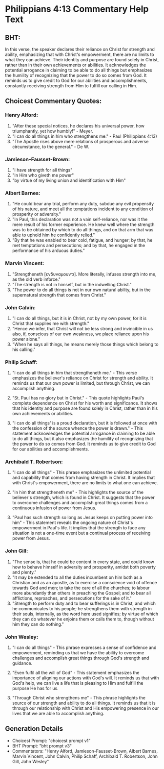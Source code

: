 # Philippians 4:13 Commentary Help Text

## BHT:
In this verse, the speaker declares their reliance on Christ for strength and ability, emphasizing that with Christ's empowerment, there are no limits to what they can achieve. Their identity and purpose are found solely in Christ, rather than in their own achievements or abilities. It acknowledges the potential arrogance in claiming to be able to do all things but emphasizes the humility of recognizing that the power to do so comes from God. It reminds us to give credit to God for our abilities and accomplishments, constantly receiving strength from Him to fulfill our calling in Him.

## Choicest Commentary Quotes:
### Henry Alford:
1. "After these special notices, he declares his universal power, how triumphantly, yet how humbly!" - Meyer.
2. "I can do all things in him who strengthens me." - Paul (Philippians 4:13)
3. "The Apostle rises above mere relations of prosperous and adverse circumstance, to the general." - De W.

### Jamieson-Fausset-Brown:
1. "I have strength for all things"
2. "In Him who giveth me power"
3. "by virtue of my living union and identification with Him"

### Albert Barnes:
1. "He could bear any trial, perform any duty, subdue any evil propensity of his nature, and meet all the temptations incident to any condition of prosperity or adversity."
2. "In Paul, this declaration was not a vain self-reliance, nor was it the mere result of his former experience. He knew well where the strength was to be obtained by which to do all things, and on that arm that was able to uphold him he confidently relied."
3. "By that he was enabled to bear cold, fatigue, and hunger; by that, he met temptations and persecutions; and by that, he engaged in the performance of his arduous duties."

### Marvin Vincent:
1. "Strengtheneth [ενδυναμουντι]. More literally, infuses strength into me, as the old verb inforce." 
2. "The strength is not in himself, but in the indwelling Christ." 
3. "The power to do all things is not in our own natural ability, but in the supernatural strength that comes from Christ."

### John Calvin:
1. "I can do all things, but it is in Christ, not by my own power, for it is Christ that supplies me with strength."
2. "Hence we infer, that Christ will not be less strong and invincible in us also, if, conscious of our own weakness, we place reliance upon his power alone."
3. "When he says all things, he means merely those things which belong to his calling."

### Philip Schaff:
1. "I can do all things in him that strengtheneth me." - This verse emphasizes the believer's reliance on Christ for strength and ability. It reminds us that our own power is limited, but through Christ, we can accomplish anything.

2. "St. Paul has no glory but in Christ." - This quote highlights Paul's complete dependence on Christ for his worth and significance. It shows that his identity and purpose are found solely in Christ, rather than in his own achievements or abilities.

3. "I can do all things' is a proud declaration, but it is followed at once with the confession of the source whence the power is drawn." - This statement acknowledges the potential arrogance in claiming to be able to do all things, but it also emphasizes the humility of recognizing that the power to do so comes from God. It reminds us to give credit to God for our abilities and accomplishments.

### Archibald T. Robertson:
1. "I can do all things" - This phrase emphasizes the unlimited potential and capability that comes from having strength in Christ. It implies that with Christ's empowerment, there are no limits to what one can achieve.

2. "In him that strengtheneth me" - This highlights the source of the believer's strength, which is found in Christ. It suggests that the power to overcome challenges and accomplish great things comes from a continuous infusion of power from Jesus.

3. "Paul has such strength so long as Jesus keeps on putting power into him" - This statement reveals the ongoing nature of Christ's empowerment in Paul's life. It implies that the strength to face any situation is not a one-time event but a continual process of receiving power from Jesus.

### John Gill:
1. "The sense is, that he could be content in every state, and could know how to behave himself in adversity and prosperity, amidst both poverty and plenty."
2. "It may be extended to all the duties incumbent on him both as a Christian and as an apostle, as to exercise a conscience void of offence towards God and men; to take the care of all the churches; to labour more abundantly than others in preaching the Gospel; and to bear all afflictions, reproaches, and persecutions for the sake of it."
3. "Strength to perform duty and to bear sufferings is in Christ, and which he communicates to his people; he strengthens them with strength in their souls, internally, as the word here used signifies; by virtue of which they can do whatever he enjoins them or calls them to, though without him they can do nothing."

### John Wesley:
1. "I can do all things" - This phrase expresses a sense of confidence and empowerment, reminding us that we have the ability to overcome challenges and accomplish great things through God's strength and guidance.

2. "Even fulfil all the will of God" - This statement emphasizes the importance of aligning our actions with God's will. It reminds us that with God's help, we can live a life that is pleasing to Him and fulfill the purpose He has for us.

3. "Through Christ who strengthens me" - This phrase highlights the source of our strength and ability to do all things. It reminds us that it is through our relationship with Christ and His empowering presence in our lives that we are able to accomplish anything.


## Generation Details
- Choicest Prompt: "choicest prompt v1"
- BHT Prompt: "bht prompt v3"
- Commentators: "Henry Alford, Jamieson-Fausset-Brown, Albert Barnes, Marvin Vincent, John Calvin, Philip Schaff, Archibald T. Robertson, John Gill, John Wesley"
